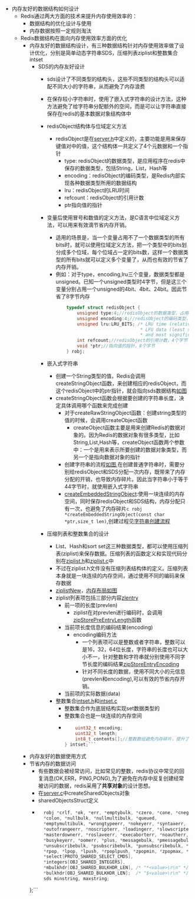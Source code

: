 * 内存友好的数据结构如何设计
  * Redis通过两大方面的技术来提升内存使用效率的：
    * 数据结构的优化设计与使用
    * 内存数据按照一定规则淘汰
  * Redis数据结构在面向内存使用效率方面的优化
    * 内存友好的数据结构设计，有三种数据结构针对内存使用效率做了设计优化，分别是简单动态字符串SDS，压缩列表ziplist和整数集合intset
      * SDS的内存友好设计
        * sds设计了不同类型的结构头，这些不同类型的结构头可以适配不同大小的字符串，从而避免了内存浪费
        * 在保存较小字符串时，使用了嵌入式字符串的设计方法，这种方法避免了给字符串分配额外的空间，而是可以让字符串直接保存在redis的基本数据对象结构体中
        * redisObject结构体与位域定义方法
          * redisObject是在[server.h](../../../src/server.h)中定义的，主要功能是用来保存键值对中的值，这个结构体一共定义了4个元数据和一个指针
            * type: redisObject的数据类型，是应用程序在redis中保存的数据类型，包括String，List，Hash等
            * encoding：redisObject的编码类型，是Redis内部实现各种数据类型所用的数据结构
            * lru：redisObject的LRU时间
            * refcount：redisObject的引用计数
            * ptr指向值的指针

        * 变量后使用冒号和数值的定义方法，是C语言中位域定义方法，可以用来有效滴节省内存开销。
          * 适用的场景是，当一个变量占用不了一个数据类型的所有bits时，就可以使用位域定义方法，把一个类型中的bits划分成多个位域，每个位域占一定的bits数，这样一个数据类型的所有bits就可以定义多个变量了，从而也有效的节省了内存开销。
          * 例如：对于type，encoding,lru三个变量，数据类型都是unsigned。已知一个unsigned类型时4字节，但是这三个变量分别占用一个unsigned的4bit、4bit、24bit。因此节省了8字节内存
            ```C
                typedef struct redisObject {
                    unsigned type:4;//redisObject的数据类型，占用4bit
                    unsigned encoding:4;//redisObject的编码类型，占用4bit
                    unsigned lru:LRU_BITS; /* LRU time (relative to global lru_clock) or
                                            * LFU data (least significant 8 bits frequency
                                            * and most significant 16 bits access time). */
                    int refcount;//redisObject的引用计数，4个字节
                    void *ptr;//指向值的指针，8个字节
                } robj;
            ```
        * 嵌入式字符串
          * 创建一个String类型的值，Redis会调用createStringObject函数，来创建相应的redisObject，而这个redisObject中的ptr指针，就会指向sds数据结构[如图](../02数据结构/img/day04.drawio)
          * createStringObject函数会根据要创建的字符串长度，决定具体调用哪个函数来完成创建
            * 对于createRawStringObject函数：创建string类型的值的时候，会调用createObject函数
              * createObject函数主要是用来创建Redis的数据对象的。因为Redis的数据对象有很多类型，比如String,List,Hash等，createObject函数两个参数中：一个是用来表示所要创建的数据对象类型，而另一个是指向数据对象的指针
            * 创建字符串的流程[如图](../02数据结构/img/day04.drawio),在创建普通字符串时，需要分别给redisObject和SDS分配一次内存，既带来了内存分配的开销，也导致内存碎片。因此当字符串小于等于44字节时，就使用嵌入式字符串
            * [createEmbeddedStringObject](../../../src/object.c):使用一块连续的内存空间，同时保存redisObject和SDS结构，内存分配只有一次，也避免了内存碎片```c robj *createEmbeddedStringObject(const char *ptr,size_t len)```,创建过程见[字符串创建流程](../02数据结构/img/day04.drawio)

        * 压缩列表和整数集合的设计
          * List、Hash和sort set这三种数据类型，都可以使用压缩列表(ziplist)来保存数据。压缩列表的函数定义和实现代码分别在[ziplist.h](../../../src/ziplist.h)和[ziplist.c](../../../src/ziplist.c)中
          * 不过在ziplist.h文件没有压缩列表结构体的定义。压缩列表本身就是一块连续的内存空间，通过使用不同的编码来保存数据
          * [ziplistNew](../../../src/ziplist.h)，[内存布局如图](../02数据结构/img/ziplist.drawio)
          * ziplist列表项包括三部分内容[zlentry](../02数据结构/img/ziplist.drawio)
            * 前一项的长度(prevlen)
              * ziplist在对prevlen进行编码时，会调用[zipStorePreEntryLength](../../../src/ziplist.c)函数
            * 当前项长度信息的编码结果(encoding)
              * encoding编码方法
                * 一个列表项可以是整数或者字符串，整数可以是16，32，64位长度，字符串的长度也可以大小不一，针对整数和字符串就分别使用不同字节长度的编码结果[zipStoreEntryEncoding](../../../src/ziplist.c)
                * 针对不同长度的数据，使用不同大小的元信息(prevlen和encoding),可以有效的节省内存开销。
            * 当前项的实际数据(data)
          * 整数集合[intset.h](../../../src/intset.h)和[intset.c](../../../src/intset.c)
            * 整数集合作为底层结构实现set数据类型的
            * 整数集合也是一块连续的内存空间
            * ```c typedef struct intset {
                  uint32_t encoding;
                  uint32_t length;
                  int8_t contents[];//整数数组避免内存碎片，提升了内存使用效率
              } intset;```

    * 内存友好的数据使用方式
    * 节省内存的数据访问
      * 有些数据会被经常访问，比如常见的整数，redis协议中常见的回复消息(OK,ERR，PING,PONG),为了避免在内存中反复创建经常被访问的数据，redis采用了**共享对象**的设计思想。
      * 在[server.c](../../../src/server.c)中createSharedObjects对象
      * sharedObjectsStruct定义 
      * ```c struct sharedObjectsStruct {
          robj *crlf, *ok, *err, *emptybulk, *czero, *cone, *cnegone, *pong, *space,
          *colon, *nullbulk, *nullmultibulk, *queued,
          *emptymultibulk, *wrongtypeerr, *nokeyerr, *syntaxerr, *sameobjecterr,
          *outofrangeerr, *noscripterr, *loadingerr, *slowscripterr, *bgsaveerr,
          *masterdownerr, *roslaveerr, *execaborterr, *noautherr, *noreplicaserr,
          *busykeyerr, *oomerr, *plus, *messagebulk, *pmessagebulk, *subscribebulk,
          *unsubscribebulk, *psubscribebulk, *punsubscribebulk, *del, *unlink,
          *rpop, *lpop, *lpush, *rpoplpush, *zpopmin, *zpopmax, *emptyscan,
          *select[PROTO_SHARED_SELECT_CMDS],
          *integers[OBJ_SHARED_INTEGERS],
          *mbulkhdr[OBJ_SHARED_BULKHDR_LEN], /* "*<value>\r\n" */
          *bulkhdr[OBJ_SHARED_BULKHDR_LEN];  /* "$<value>\r\n" */
          sds minstring, maxstring;
      };```